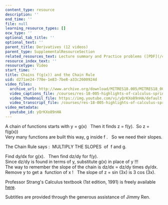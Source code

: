 ```yaml
---
content_type: resource
description: ''
end_time: ''
file: null
learning_resource_types: []
ocw_type: ''
optional_tab_title: ''
optional_text: ''
parent_title: Derivatives (12 videos)
parent_type: SupplementalResourceSection
related_resources_text: Lecture summary and Practice problems ([PDF](/courses/res-18-005-highlights-of-calculus-spring-2010/resources/mitres18_05s10_chains_fgx_chain_rule))
resource_index_text: ''
resourcetype: Video
start_time: ''
title: Chains f(g(x)) and the Chain Rule
uid: d271ae24-770e-1e83-7be8-a33c2600924d
video_files:
  archive_url: http://www.archive.org/download/MITRES18.005/MITRES18_005S10_ChainRule_300k.mp4
  video_captions_file: /courses/res-18-005-highlights-of-calculus-spring-2010/6f69a518416453658b9687921e35ba34_yQrKXo89nHA.vtt
  video_thumbnail_file: https://img.youtube.com/vi/yQrKXo89nHA/default.jpg
  video_transcript_file: /courses/res-18-005-highlights-of-calculus-spring-2010/63689bad72b8c0041789f994b5f2386f_yQrKXo89nHA.pdf
video_metadata:
  youtube_id: yQrKXo89nHA
---
```


A chain of functions starts with y = g(x)   Then it finds z = f(y).  So z = f(g(x))  
Very many functions are built this way, g inside f .   So we need their slopes.  
  
The Chain Rule says :  MULTIPLY THE SLOPES  of  f and g.  
  
Find dy/dx for g(x).   Then find dz/dy for f(y).   
Since dz/dy is found in terms of y, substitute g(x) in place of y !!!  
The way to remember the slope of the chain is dz/dx = dz/dy times dy/dx.   
Remove y to get a  function of x !   The slope of z = sin (3x) is 3 cos (3x).

Professor Strang's Calculus textbook (1st edition, 1991) is freely available [here](/courses/res-18-001-calculus-online-textbook-spring-2005).

  
Subtitles are provided through the generous assistance of Jimmy Ren.



